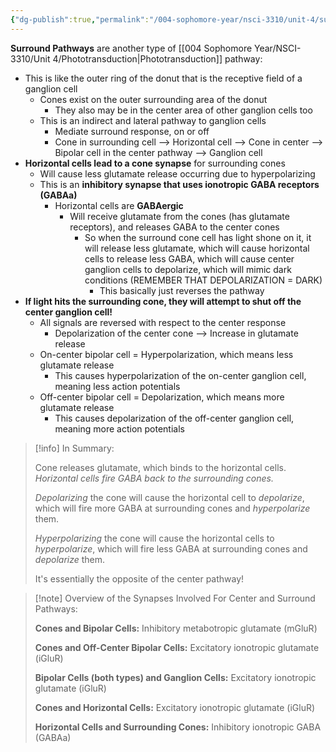 ```yaml
---
{"dg-publish":true,"permalink":"/004-sophomore-year/nsci-3310/unit-4/surround-pathways/"}
---
```


**Surround Pathways** are another type of [[004 Sophomore Year/NSCI-3310/Unit 4/Phototransduction\|Phototransduction]] pathway:

- This is like the outer ring of the donut that is the receptive field of a ganglion cell
	- Cones exist on the outer surrounding area of the donut
		- They also may be in the center area of other ganglion cells too
	- This is an indirect and lateral pathway to ganglion cells
		- Mediate surround response, on or off
		- Cone in surrounding cell --> Horizontal cell --> Cone in center --> Bipolar cell in the center pathway --> Ganglion cell
- **Horizontal cells lead to a cone synapse** for surrounding cones
	- Will cause less glutamate release occurring due to hyperpolarizing
	- This is an **inhibitory synapse that uses ionotropic GABA receptors (GABAa)**
		- Horizontal cells are **GABAergic**
			- Will receive glutamate from the cones (has glutamate receptors), and releases GABA to the center cones
				- So when the surround cone cell has light shone on it, it will release less glutamate, which will cause horizontal cells to release less GABA, which will cause center ganglion cells to depolarize, which will mimic dark conditions (REMEMBER THAT DEPOLARIZATION = DARK)
					- This basically just reverses the pathway
- **If light hits the surrounding cone, they will attempt to shut off the center ganglion cell!** 
	- All signals are reversed with respect to the center response
		- Depolarization of the center cone --> Increase in glutamate release
	- On-center bipolar cell = Hyperpolarization, which means less glutamate release
		- This causes hyperpolarization of the on-center ganglion cell, meaning less action potentials
	- Off-center bipolar cell = Depolarization, which means more glutamate release
		- This causes depolarization of the off-center ganglion cell, meaning more action potentials

>[!info] In Summary:
>
>Cone releases glutamate, which binds to the horizontal cells. *Horizontal cells fire GABA back to the surrounding cones.*
>
>*Depolarizing* the cone will cause the horizontal cell to *depolarize*, which will fire more GABA at surrounding cones and *hyperpolarize* them.
>
>*Hyperpolarizing* the cone will cause the horizontal cells to *hyperpolarize*, which will fire less GABA at surrounding cones and *depolarize* them.
>
>It's essentially the opposite of the center pathway!

>[!note] Overview of the Synapses Involved For Center and Surround Pathways:
>
>**Cones and Bipolar Cells:** Inhibitory metabotropic glutamate (mGluR) 
>
>**Cones and Off-Center Bipolar Cells:** Excitatory ionotropic glutamate (iGluR)
>
>**Bipolar Cells (both types) and Ganglion Cells:** Excitatory ionotropic glutamate (iGluR)
>
>**Cones and Horizontal Cells:** Excitatory ionotropic glutamate (iGluR)
>
>**Horizontal Cells and Surrounding Cones:** Inhibitory ionotropic GABA (GABAa)
>
>

